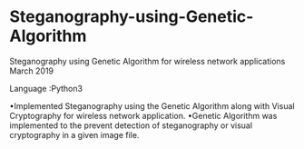 # Steganography-using-Genetic-Algorithm
Steganography using Genetic Algorithm for wireless network applications March 2019

Language :Python3

•Implemented Steganography using the Genetic Algorithm along with Visual Cryptography for wireless
network application.
•Genetic Algorithm was implemented to the prevent detection of steganography or visual cryptography
in a given image file.
